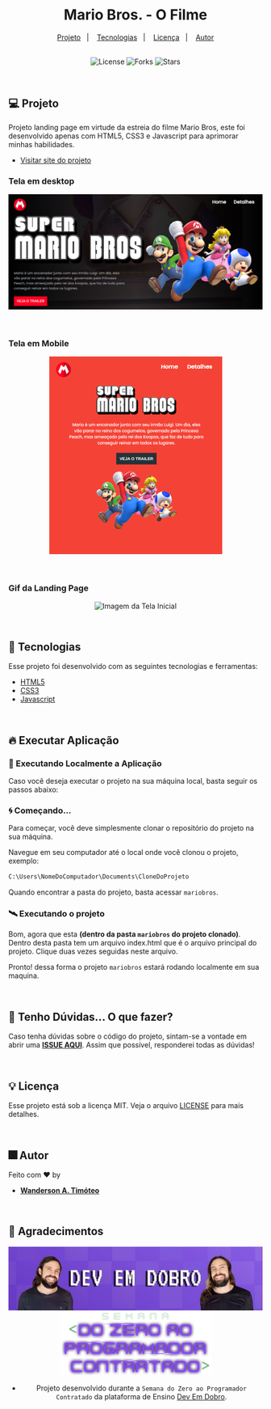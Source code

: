 <h1 align="center">
  Mario Bros. - O Filme
</h1>

<div align="center">
  <a href="#-projeto">Projeto</a>&nbsp;&nbsp;&nbsp;|&nbsp;&nbsp;&nbsp;
  <a href="#-tecnologias">Tecnologias</a>&nbsp;&nbsp;&nbsp;|&nbsp;&nbsp;&nbsp;
  <a href="#-licença">Licença</a>&nbsp;&nbsp;&nbsp;|&nbsp;&nbsp;&nbsp;
  <a href="#-autor">Autor</a>
</div>

<br> 

<p align="center">
  <img  src="https://img.shields.io/static/v1?label=license&message=MIT&color=15C3D6&labelColor=000000" alt="License">
  <img src="https://img.shields.io/github/forks/Wanderson-A-Timoteo/nlw-heat-origin?label=forks&message=MIT&color=15C3D6&labelColor=000000" alt="Forks">
  <img src="https://img.shields.io/github/stars/Wanderson-A-Timoteo/nlw-heat-origin?label=stars&message=MIT&color=15C3D6&labelColor=000000" alt="Stars">
</p>

<br>

## 💻 Projeto

Projeto landing page em virtude da estreia do filme Mario Bros, este foi desenvolvido apenas com HTML5, CSS3 e Javascript para aprimorar minhas habilidades.

- [Visitar site do projeto](https://wanderson-a-timoteo.github.io/mariobros/)

### Tela em desktop

<p align="center">
    <img alt="Imagem da Tela Inicial" title="Tela Inicial" 
    src="github/desktop.png" />
</p>
<br>

### Tela em Mobile

<p align="center">
    <img alt="Imagem da Tela Inicial" title="Tela Inicial" 
    src="github/mobile.png" />
</p>
<br>

### Gif da Landing Page
<p align="center">
    <img alt="Imagem da Tela Inicial" title="Tela Inicial" 
    src="github/Mario-Bros.gif" />
</p>
<br>

## 🚀 Tecnologias

Esse projeto foi desenvolvido com as seguintes tecnologias e ferramentas:

- [HTML5](https://www.w3schools.com/html/)
- [CSS3](https://www.w3schools.com/css/default.asp)
- [Javascript](https://developer.mozilla.org/pt-BR/docs/Web/JavaScript)

<br>

## 🔥 Executar Aplicação

### 🎇 Executando Localmente a Aplicação

Caso você deseja executar o projeto na sua máquina local, basta seguir os passos abaixo:

### 🌀 Começando...

Para começar, você deve simplesmente clonar o repositório do projeto na sua máquina.

Navegue em seu computador até o local onde você clonou o projeto, exemplo:

```sh
C:\Users\NomeDoComputador\Documents\CloneDoProjeto
```

Quando encontrar a pasta do projeto, basta acessar `mariobros`. 

### 🛰️ Executando o projeto

Bom, agora que esta **(dentro da pasta `mariobros` do projeto clonado)**. Dentro desta pasta tem um arquivo index.html que é o arquivo principal do projeto. Clique duas vezes seguidas neste arquivo.

Pronto! dessa forma o projeto `mariobros` estará rodando localmente em sua maquina.

<br>

## 🚩 Tenho Dúvidas... O que fazer?

Caso tenha dúvidas sobre o código do projeto, sintam-se a vontade em abrir uma **[ISSUE AQUI](https://github.com/Wanderson-A-Timoteo/mariobros/issues)**. Assim que possível, responderei todas as dúvidas!

<br>

## 💡 Licença

Esse projeto está sob a licença MIT. Veja o arquivo [LICENSE](github/LICENSE.md) para mais detalhes.

<br>

## 🎆 Autor

Feito com ♥ by

-  [**Wanderson A. Timóteo**](www.wandersontimoteo.ga)

<br>

## 🤝 Agradecimentos


<div align="center">
  <img alt="Dev Em Dobro" 
       src="github/Dev-em-Dobro.jpeg" 
  />

<br>

<div align="center">
  <img alt="Dev Em Dobro" 
       src="github/Semana-do-zero-ao-programador-contratado.png" 
/>

<br>

- Projeto desenvolvido durante a ` Semana do Zero ao Programador Contratado ` da plataforma de Ensino [Dev Em Dobro](https://devemdobro.com/).
